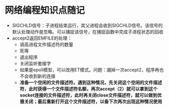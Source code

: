 # 网络编程知识点随记

* SIGCHLD信号：子进程结束运行，其父进程会收到SIGCHLD信号。该信号的默认处理动作是忽略。可以捕捉该信号，在捕捉函数中完成子进程状态的回收
* accept2返回EMFILE的处理：
  * 调高进程文件描述符的数量
  * 死等
  * 退出程序
  * 关闭监听套接字
  * 如果是epoll模型，可以改用ET模式。问题：漏掉一次accept2，程序再也不会收到新的连接
  * **准备一个空闲的文件描述符。遇到这种情况，先关闭这个空闲的文件描述符，此时获得一个文件描述符名额，再次accept（2）就可以拿到这个socket连接的文件描述符，此时再关闭close文件描述符，就可以做到优雅关闭；最后重新打开这个文件描述符，以备下次再次出现这种情况使用**